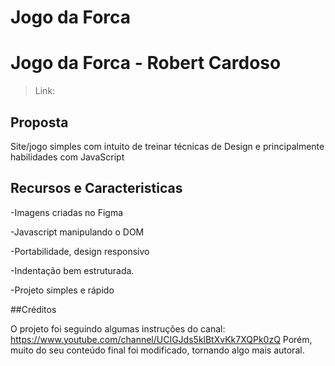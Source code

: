 # Jogo da Forca

# Jogo da Forca - Robert Cardoso

>Link: 

## Proposta
Site/jogo simples com intuito de treinar técnicas de Design e principalmente habilidades com JavaScript

## Recursos e Caracteristicas

-Imagens criadas no Figma

-Javascript manipulando o DOM

-Portabilidade, design responsivo

-Indentação bem estruturada.

-Projeto simples e rápido

##Créditos

O projeto foi seguindo algumas instruções do canal: https://www.youtube.com/channel/UCIGJds5klBtXvKk7XQPk0zQ
Porém, muito do seu conteúdo final foi modificado, tornando algo mais autoral.
